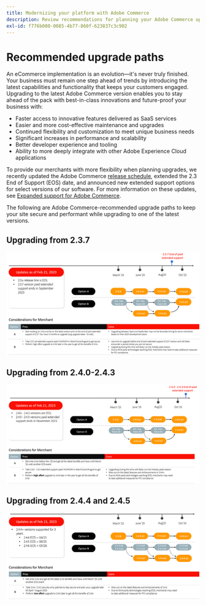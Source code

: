 ```yaml
---
title: Modernizing your platform with Adobe Commerce
description: Review recommendations for planning your Adobe Commerce upgrade.
exl-id: f776b000-0085-4b77-860f-623837c3c902
---
```

# Recommended upgrade paths

An eCommerce implementation is an evolution—it's never truly finished. Your business must remain one step ahead of trends by introducing the latest capabilities and functionality that keeps your customers engaged. Upgrading to the latest Adobe Commerce version enables you to stay ahead of the pack with best-in-class innovations and future-proof your business with:

- Faster access to innovative features delivered as SaaS services
- Easier and more cost-effective maintenance and upgrades
- Continued flexibility and customization to meet unique business needs
- Significant increases in performance and scalability
- Better developer experience and tooling
- Ability to more deeply integrate with other Adobe Experience Cloud applications

To provide our merchants with more flexibility when planning upgrades, we recently updated the Adobe Commerce [release schedule](../../release/schedule.md), extended the 2.3 End of Support (EOS) date, and announced new extended support options for select versions of our software. For more information on these updates, see [Expanded support for Adobe Commerce](https://business.adobe.com/blog/the-latest/adobe-announces-expanded-support).

The following are Adobe Commerce-recommended upgrade paths to keep your site secure and performant while upgrading to one of the latest versions.

## Upgrading from 2.3.7

![Upgrade path from 2.3.7](../../assets/upgrade-guide/2.3.7.png)

## Upgrading from 2.4.0-2.4.3

![Upgrade path from 2.4.0 through 2.4.3](../../assets/upgrade-guide/2.4.0-2.4.3.png)

## Upgrading from 2.4.4 and 2.4.5

![Upgrade path from 2.4.4 and 2.4.5](../../assets/upgrade-guide/2.4.4-and-2.4.5.png)
